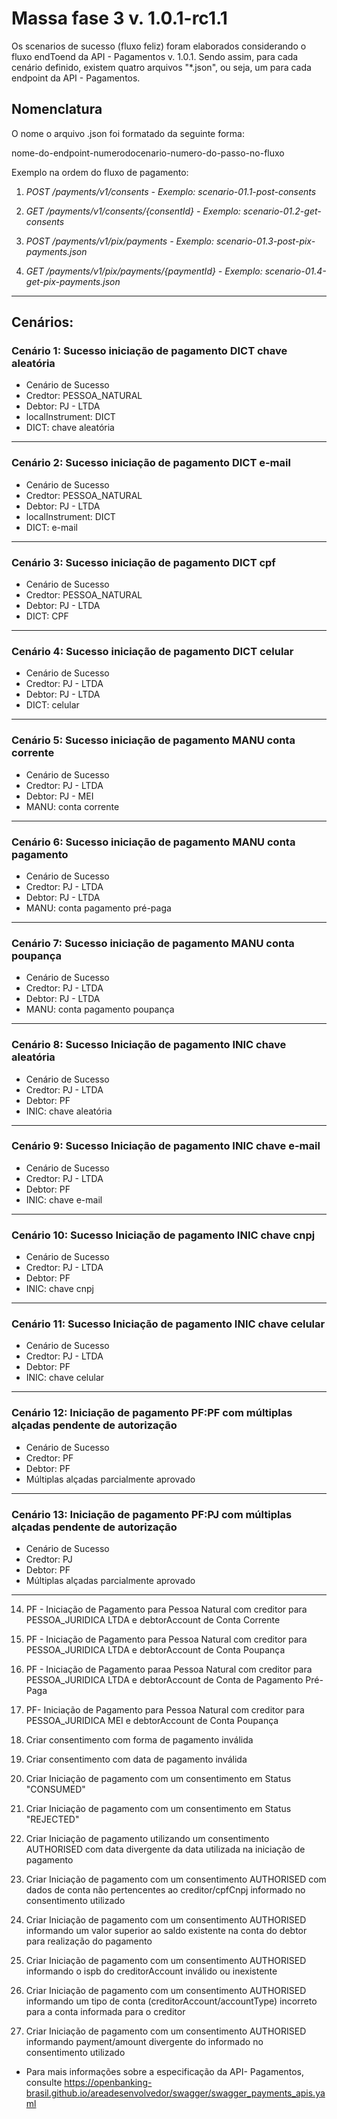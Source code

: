 # Massa fase 3 v. 1.0.1-rc1.1
Os scenarios de sucesso (fluxo feliz) foram elaborados considerando o fluxo endToend da API - Pagamentos v. 1.0.1. 
Sendo assim, para cada cenário definido, existem quatro arquivos "*.json", ou seja, um para cada endpoint da API - Pagamentos.

## Nomenclatura

O nome o arquivo .json foi formatado da seguinte forma:   

nome-do-endpoint-numerodocenario-numero-do-passo-no-fluxo  

Exemplo na ordem do fluxo de pagamento:  

1. *POST /payments/v1/consents - Exemplo: scenario-01.1-post-consents*  

2. *GET /payments/v1/consents/{consentId} - Exemplo: scenario-01.2-get-consents*  

3. *POST /payments/v1/pix/payments - Exemplo: scenario-01.3-post-pix-payments.json*  

4. *GET /payments/v1/pix/payments/{paymentId} - Exemplo: scenario-01.4-get-pix-payments.json*  

---

  ## Cenários:  

### Cenário 1: Sucesso iniciação de pagamento DICT chave aleatória

 - Cenário de Sucesso
 - Credtor: PESSOA_NATURAL
 - Debtor: PJ - LTDA
 - localInstrument: DICT
 - DICT: chave aleatória

 ---

 ### Cenário 2: Sucesso iniciação de pagamento DICT e-mail 

 - Cenário de Sucesso
 - Credtor: PESSOA_NATURAL
 - Debtor: PJ - LTDA
 - localInstrument: DICT
 - DICT: e-mail

 ---

### Cenário 3: Sucesso iniciação de pagamento DICT cpf
 
 - Cenário de Sucesso
 - Credtor: PESSOA_NATURAL
 - Debtor: PJ - LTDA
 - DICT: CPF

 ---

 ### Cenário 4: Sucesso iniciação de pagamento DICT celular

 - Cenário de Sucesso
 - Credtor: PJ - LTDA
 - Debtor: PJ - LTDA
 - DICT: celular  

---  

### Cenário 5: Sucesso iniciação de pagamento MANU conta corrente

 - Cenário de Sucesso
 - Credtor: PJ - LTDA
 - Debtor: PJ - MEI
 - MANU: conta corrente  

---

### Cenário 6: Sucesso iniciação de pagamento MANU conta pagamento

 - Cenário de Sucesso
 - Credtor: PJ - LTDA
 - Debtor: PJ - LTDA
 - MANU: conta pagamento pré-paga

---
### Cenário 7: Sucesso iniciação de pagamento MANU conta poupança
 
 - Cenário de Sucesso
 - Credtor: PJ - LTDA
 - Debtor: PJ - LTDA
 - MANU: conta pagamento poupança

---

### Cenário 8: Sucesso Iniciação de pagamento INIC chave aleatória
 
 - Cenário de Sucesso
 - Credtor: PJ - LTDA
 - Debtor: PF
 - INIC: chave aleatória
  
---

### Cenário 9: Sucesso Iniciação de pagamento INIC chave e-mail
 
 - Cenário de Sucesso
 - Credtor: PJ - LTDA
 - Debtor: PF
 - INIC: chave e-mail

 ---
 
 ### Cenário 10: Sucesso Iniciação de pagamento INIC chave cnpj

 - Cenário de Sucesso
 - Credtor: PJ - LTDA
 - Debtor: PF
 - INIC: chave cnpj

---

### Cenário 11: Sucesso Iniciação de pagamento INIC chave celular

 - Cenário de Sucesso
 - Credtor: PJ - LTDA
 - Debtor: PF
 - INIC: chave celular

 ---
### Cenário 12: Iniciação de pagamento PF:PF com múltiplas alçadas pendente de autorização

 - Cenário de Sucesso
 - Credtor: PF
 - Debtor: PF
 - Múltiplas alçadas parcialmente aprovado

---
### Cenário 13: Iniciação de pagamento PF:PJ com múltiplas alçadas pendente de autorização

- Cenário de Sucesso
 - Credtor: PJ
 - Debtor: PF
 - Múltiplas alçadas parcialmente aprovado


----


14) PF - Iniciação de Pagamento para Pessoa Natural com creditor para PESSOA_JURIDICA LTDA e debtorAccount de Conta Corrente  

15) PF - Iniciação de Pagamento para Pessoa Natural com creditor para PESSOA_JURIDICA LTDA e debtorAccount de Conta Poupança  

16) PF - Iniciação de Pagamento paraa Pessoa Natural com creditor para PESSOA_JURIDICA LTDA e debtorAccount de Conta de Pagamento Pré-Paga  

17) PF- Iniciação de Pagamento para Pessoa Natural com creditor para PESSOA_JURIDICA MEI e debtorAccount de Conta Poupança  

18) Criar consentimento com forma de pagamento inválida  

19) Criar consentimento com data de pagamento inválida  

20) Criar Iniciação de pagamento com um consentimento em Status "CONSUMED"  

21) Criar Iniciação de pagamento com um consentimento em Status "REJECTED"  

22) Criar Iniciação de pagamento utilizando um consentimento AUTHORISED com data divergente da data utilizada na iniciação de pagamento  

23) Criar Iniciação de pagamento com um consentimento AUTHORISED com dados de conta não pertencentes ao creditor/cpfCnpj informado no consentimento utilizado  

24) Criar Iniciação de pagamento com um consentimento AUTHORISED informando um valor superior ao saldo existente na conta do debtor para realização do pagamento  

25) Criar Iniciação de pagamento com um consentimento AUTHORISED informando o ispb do creditorAccount inválido ou inexistente  

26) Criar Iniciação de pagamento com um consentimento AUTHORISED informando um tipo de conta (creditorAccount/accountType) incorreto para a conta informada para o creditor  

27) Criar Iniciação de pagamento com um consentimento AUTHORISED informando payment/amount divergente do informado no consentimento utilizado  


  * Para mais informações sobre a especificação da API- Pagamentos, consulte https://openbanking-brasil.github.io/areadesenvolvedor/swagger/swagger_payments_apis.yaml

